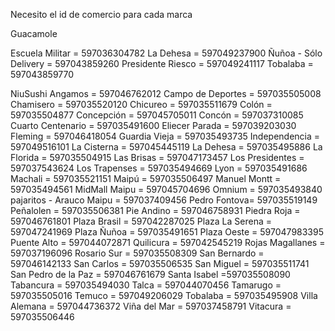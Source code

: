 Necesito el id de comercio para cada marca

Guacamole

Escuela Militar = 597036304782
La Dehesa  = 597049237900
Ñuñoa - Sólo Delivery = 597043859260
Presidente Riesco = 597049241117
Tobalaba = 597043859770

NiuSushi
Angamos = 597046762012
Campo de Deportes = 597035505008
Chamisero = 597035520120
Chicureo = 597035511679
Colón = 597035504877
Concepción = 597045705011
Concón =  597037310085
Cuarto Centenario = 597035491600
Eliecer Parada = 597039203030
Fleming = 597046418054
Guardia Vieja = 597035493735
Independencia = 597049516101
La Cisterna = 597045445119
La Dehesa = 597035495886
La Florida = 597035504915
Las Brisas = 597047173457
Los Presidentes = 597037543624
Los Trapenses = 597035494669
Lyon = 597035491686
Machali = 597035521151
Maipú = 597035506497
Manuel Montt = 597035494561
MidMall Maipu	= 597045704696
Omnium = 597035493840
pajaritos - Arauco Maipu = 597037409456
Pedro Fontova= 597035519149
Peñalolen = 597035506381
Pie Andino = 597046758931
Piedra Roja = 597046761801
Plaza Brasil = 597042287025
Plaza La Serena = 597047241969
Plaza Ñuñoa = 597035491651
Plaza Oeste = 597047983395
Puente Alto = 597044072871
Quilicura = 	597042545219
Rojas Magallanes = 597037196096
Rosario Sur = 597035508309
San Bernardo = 597046142133
San Carlos = 597035506535
San Miguel = 	597035511741
San Pedro de la Paz = 597046761679
Santa Isabel  =597035508090
Tabancura = 597035494030
Talca = 597044070456
Tamarugo = 597035505016
Temuco = 597049206029
Tobalaba = 597035495908
Villa Alemana = 597044736372
Viña del Mar  = 597037458791
Vitacura = 597035506446
